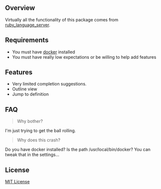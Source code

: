 ## Overview

Virtually all the functionality of this package comes from [ruby_language_server](https://github.com/kwerle/ruby_language_server).

## Requirements

  - You must have [docker](https://www.docker.com/) installed
  - You must have really low expectations or be willing to help add features

## Features

  - Very limited completion suggestions.
  - Outline view
  - Jump to definition

## FAQ

> Why bother?

I'm just trying to get the ball rolling.  

> Why does this crash?

Do you have docker installed?  Is the path /usr/local/bin/docker?  You can tweak that in the settings...

## License

[MIT License](https://liuderchi.mit-license.org/)
